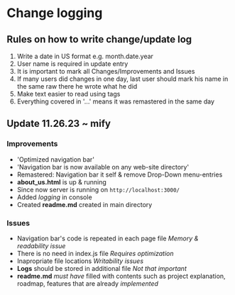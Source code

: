 # Change logging

## Rules on how to write change/update log

1. Write a date in US format e.g. month.date.year
2. User name is required in update entry
3. It is important to mark all Changes/Improvements and Issues
4. If many users did changes in one day, last user should mark his name in the same raw there he wrote what he did
5. Make text easier to read using tags
6. Everything covered in '...' means it was remastered in the same day

## Update 11.26.23 ~ mify

### Improvements

- 'Optimized navigation bar'
- 'Navigation bar is now available on any web-site directory'
- Remastered: Navigation bar it self & remove Drop-Down menu-entries
- **about_us.html** is up & running
- Since now server is running on `http://localhost:3000/`
- Added *logging* in console
- Created **readme.md** created in main directory

### Issues

- Navigation bar's code is repeated in each page file *Memory & readability issue*
- There is no need in index.js file *Requires optimization*
- Inapropriate file locations *Writability issues*
- **Logs** should be stored in additional file *Not that important*
- **readme.md** *must have* filled with contents such as project explanation, roadmap, features that are already *implemented*  
